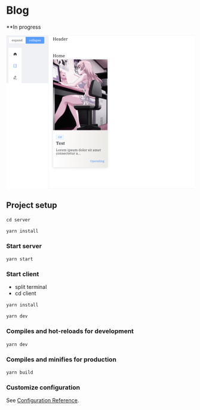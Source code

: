 # Blog

**In progress

![](demo/demo.png)

## Project setup

```
cd server
```

```
yarn install
```

### Start server

```
yarn start
```

### Start client

- split terminal
- cd client

```
yarn install
```

```
yarn dev
```

### Compiles and hot-reloads for development

```
yarn dev
```

### Compiles and minifies for production

```
yarn build
```

### Customize configuration

See [Configuration Reference](https://cli.vuejs.org/config/).
